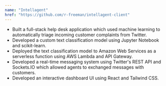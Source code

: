 ```yaml
---
name: "Intellagent"
href: "https://github.com/r-freeman/intellagent-client"
---
```


- Built a full-stack help desk application which used machine learning to automatically triage incoming customer complaints from Twitter.
- Developed a custom text classification model using Jupyter Notebook and scikit-learn.
- Deployed the text classification model to Amazon Web Services as a serverless function using AWS Lambda and API Gateway.
- Developed a real-time messaging system using Twitter's REST API and Sockets.IO which allowed agents to exchanged messages with customers.
- Developed an interactive dashboard UI using React and Tailwind CSS.